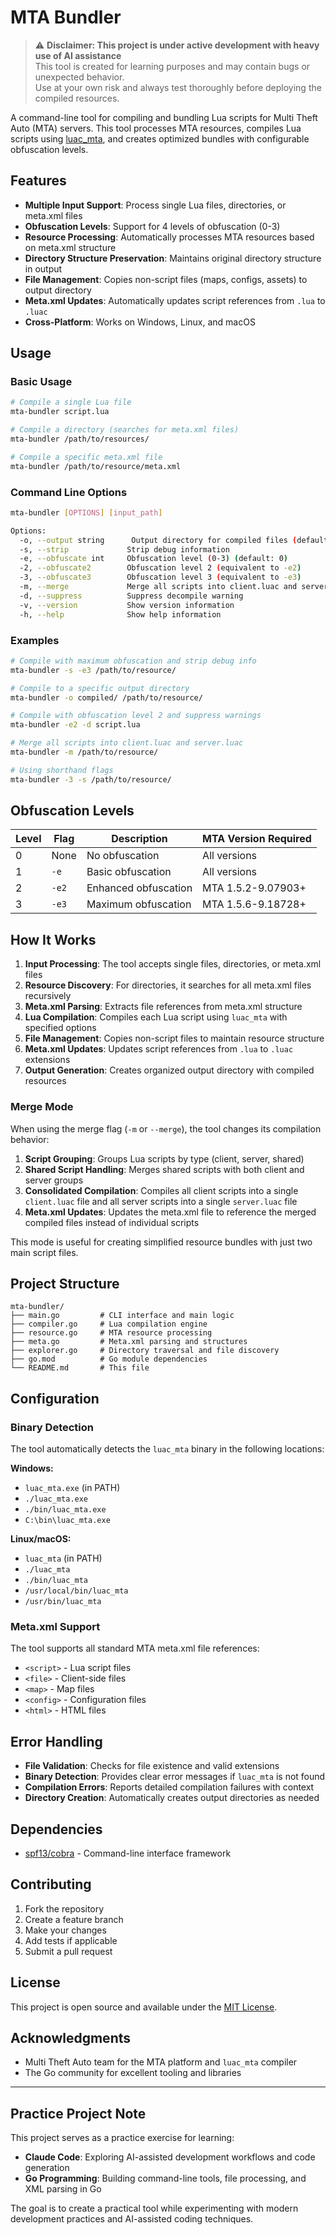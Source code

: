 # MTA Bundler

> ⚠️ **Disclaimer: This project is under active development with heavy use of AI assistance**  
> This tool is created for learning purposes and may contain bugs or unexpected behavior.  
> Use at your own risk and always test thoroughly before deploying the compiled resources.

A command-line tool for compiling and bundling Lua scripts for Multi Theft Auto (MTA) servers. This tool processes MTA resources, compiles Lua scripts using [luac_mta](https://wiki.multitheftauto.com/wiki/Lua_compilation_API), and creates optimized bundles with configurable obfuscation levels.

## Features

- **Multiple Input Support**: Process single Lua files, directories, or meta.xml files
- **Obfuscation Levels**: Support for 4 levels of obfuscation (0-3)
- **Resource Processing**: Automatically processes MTA resources based on meta.xml structure
- **Directory Structure Preservation**: Maintains original directory structure in output
- **File Management**: Copies non-script files (maps, configs, assets) to output directory
- **Meta.xml Updates**: Automatically updates script references from `.lua` to `.luac`
- **Cross-Platform**: Works on Windows, Linux, and macOS

## Usage

### Basic Usage

```bash
# Compile a single Lua file
mta-bundler script.lua

# Compile a directory (searches for meta.xml files)
mta-bundler /path/to/resources/

# Compile a specific meta.xml file
mta-bundler /path/to/resource/meta.xml
```

### Command Line Options

```bash
mta-bundler [OPTIONS] [input_path]

Options:
  -o, --output string      Output directory for compiled files (default: same as source)
  -s, --strip             Strip debug information
  -e, --obfuscate int     Obfuscation level (0-3) (default: 0)
  -2, --obfuscate2        Obfuscation level 2 (equivalent to -e2)
  -3, --obfuscate3        Obfuscation level 3 (equivalent to -e3)
  -m, --merge             Merge all scripts into client.luac and server.luac
  -d, --suppress          Suppress decompile warning
  -v, --version           Show version information
  -h, --help              Show help information
```

### Examples

```bash
# Compile with maximum obfuscation and strip debug info
mta-bundler -s -e3 /path/to/resource/

# Compile to a specific output directory
mta-bundler -o compiled/ /path/to/resource/

# Compile with obfuscation level 2 and suppress warnings
mta-bundler -e2 -d script.lua

# Merge all scripts into client.luac and server.luac
mta-bundler -m /path/to/resource/

# Using shorthand flags
mta-bundler -3 -s /path/to/resource/
```

## Obfuscation Levels

| Level | Flag | Description | MTA Version Required |
|-------|------|-------------|---------------------|
| 0     | None | No obfuscation | All versions |
| 1     | `-e` | Basic obfuscation | All versions |
| 2     | `-e2` | Enhanced obfuscation | MTA 1.5.2-9.07903+ |
| 3     | `-e3` | Maximum obfuscation | MTA 1.5.6-9.18728+ |

## How It Works

1. **Input Processing**: The tool accepts single files, directories, or meta.xml files
2. **Resource Discovery**: For directories, it searches for all meta.xml files recursively
3. **Meta.xml Parsing**: Extracts file references from meta.xml structure
4. **Lua Compilation**: Compiles each Lua script using `luac_mta` with specified options
5. **File Management**: Copies non-script files to maintain resource structure
6. **Meta.xml Updates**: Updates script references from `.lua` to `.luac` extensions
7. **Output Generation**: Creates organized output directory with compiled resources

### Merge Mode

When using the merge flag (`-m` or `--merge`), the tool changes its compilation behavior:

1. **Script Grouping**: Groups Lua scripts by type (client, server, shared)
2. **Shared Script Handling**: Merges shared scripts with both client and server groups
3. **Consolidated Compilation**: Compiles all client scripts into a single `client.luac` file and all server scripts into a single `server.luac` file
4. **Meta.xml Updates**: Updates the meta.xml file to reference the merged compiled files instead of individual scripts

This mode is useful for creating simplified resource bundles with just two main script files.

## Project Structure

```
mta-bundler/
├── main.go         # CLI interface and main logic
├── compiler.go     # Lua compilation engine
├── resource.go     # MTA resource processing
├── meta.go         # Meta.xml parsing and structures
├── explorer.go     # Directory traversal and file discovery
├── go.mod          # Go module dependencies
└── README.md       # This file
```

## Configuration

### Binary Detection

The tool automatically detects the `luac_mta` binary in the following locations:

**Windows:**
- `luac_mta.exe` (in PATH)
- `./luac_mta.exe`
- `./bin/luac_mta.exe`
- `C:\bin\luac_mta.exe`

**Linux/macOS:**
- `luac_mta` (in PATH)
- `./luac_mta`
- `./bin/luac_mta`
- `/usr/local/bin/luac_mta`
- `/usr/bin/luac_mta`

### Meta.xml Support

The tool supports all standard MTA meta.xml file references:

- `<script>` - Lua script files
- `<file>` - Client-side files
- `<map>` - Map files
- `<config>` - Configuration files
- `<html>` - HTML files

## Error Handling

- **File Validation**: Checks for file existence and valid extensions
- **Binary Detection**: Provides clear error messages if `luac_mta` is not found
- **Compilation Errors**: Reports detailed compilation failures with context
- **Directory Creation**: Automatically creates output directories as needed

## Dependencies

- [spf13/cobra](https://github.com/spf13/cobra) - Command-line interface framework

## Contributing

1. Fork the repository
2. Create a feature branch
3. Make your changes
4. Add tests if applicable
5. Submit a pull request

## License

This project is open source and available under the [MIT License](LICENSE).

## Acknowledgments

- Multi Theft Auto team for the MTA platform and `luac_mta` compiler
- The Go community for excellent tooling and libraries

---

## Practice Project Note

This project serves as a practice exercise for learning:
- **Claude Code**: Exploring AI-assisted development workflows and code generation
- **Go Programming**: Building command-line tools, file processing, and XML parsing in Go

The goal is to create a practical tool while experimenting with modern development practices and AI-assisted coding techniques.